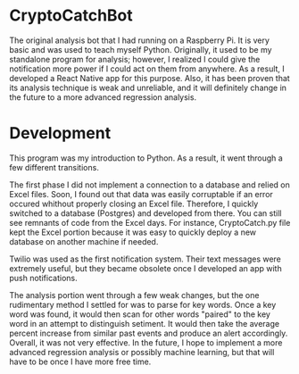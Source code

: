 # CryptoCatchBot
The original analysis bot that I had running on a Raspberry Pi. It is very basic and was used to teach myself Python. Originally, it used to be my standalone program for analysis; however, I realized I could give the notification more power if I could act on them from anywhere. As a result, I developed a React Native app for this purpose. Also, it has been proven that its analysis technique is weak and unreliable, and it will definitely change in the future to a more advanced regression analysis.

# Development
This program was my introduction to Python. As a result, it went through a few different transitions. 
  
The first phase I did not implement a connection to a database and relied on Excel files. Soon, I found out that data was easily corruptable if an error occured whithout properly closing an Excel file. Therefore, I quickly switched to a database (Postgres) and developed from there. You can still see remnants of code from the Excel days. For instance, CryptoCatch.py file kept the Excel portion because it was easy to quickly deploy a new database on another machine if needed. 

Twilio was used as the first notification system. Their text messages were extremely useful, but they became obsolete once I developed an app with push notifications.

The analysis portion went through a few weak changes, but the one rudimentary method I settled for was to parse for key words. Once a key word was found, it would then scan for other words "paired" to the key word in an attempt to distinguish setiment. It would then take the average percent increase from similar past events and produce an alert accordingly. Overall, it was not very effective. In the future, I hope to implement a more advanced regression analysis or possibly machine learning, but that will have to be once I have more free time.
